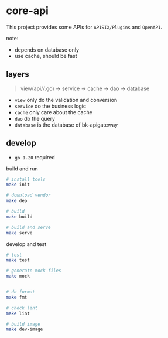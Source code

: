 # core-api

This project provides some APIs for `APISIX/Plugins` and `OpenAPI`.

note:

- depends on database only
- use cache, should be fast


## layers

> view(api/*/*.go) -> service -> cache -> dao -> database

- `view` only do the validation and conversion
- `service` do the business logic
- `cache` only care about the cache
- `dao` do the query
- `database` is the database of bk-apigateway

## develop

- `go 1.20` required

build and run

```bash
# install tools
make init

# download vendor
make dep

# build
make build

# build and serve
make serve

```

develop and test

```bash
# test
make test

# generate mock files
make mock


# do format
make fmt

# check lint
make lint

# build image
make dev-image
```
